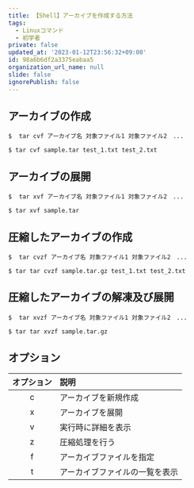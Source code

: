 ```yaml
---
title: 【Shell】アーカイブを作成する方法
tags:
  - Linuxコマンド
  - 初学者
private: false
updated_at: '2023-01-12T23:56:32+09:00'
id: 98a6b6df2a3375eabaa5
organization_url_name: null
slide: false
ignorePublish: false
---
```

## アーカイブの作成
```:ターミナル
$  tar cvf アーカイブ名 対象ファイル1 対象ファイル2　...
```
```:ターミナル
$ tar cvf sample.tar test_1.txt test_2.txt
```

## アーカイブの展開
```:ターミナル
$  tar xvf アーカイブ名 対象ファイル1 対象ファイル2　...
```

```:ターミナル
$ tar xvf sample.tar
```

## 圧縮したアーカイブの作成
```:ターミナル
$  tar cvzf アーカイブ名 対象ファイル1 対象ファイル2　...
```

```:ターミナル
$ tar tar cvzf sample.tar.gz test_1.txt test_2.txt
```

## 圧縮したアーカイブの解凍及び展開
```:ターミナル
$  tar xvzf アーカイブ名 対象ファイル1 対象ファイル2　...
```

```:ターミナル
$ tar tar xvzf sample.tar.gz
```

## オプション
| オプション | 説明 |
|:-:|:-|
| c | アーカイブを新規作成 |
| x | アーカイブを展開 |
| v | 実行時に詳細を表示 |
| z | 圧縮処理を行う  |
| f | アーカイブファイルを指定 |
| t | アーカイブファイルの一覧を表示  |
